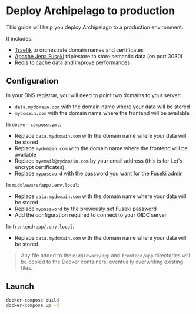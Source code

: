 # Deploy Archipelago to production

This guide will help you deploy Archipelago to a production environment.

It includes:
- [Traefik](https://traefik.io) to orchestrate domain names and certificates
- [Apache Jena Fuseki](https://jena.apache.org/documentation/fuseki2/) triplestore to store semantic data (on port 3030)
- [Redis](https://redis.io) to cache data and improve performances

## Configuration

In your DNS registrar, you will need to point two domains to your server:

- `data.mydomain.com` with the domain name where your data will be stored
- `mydomain.com` with the domain name where the frontend will be available

In `docker-compose.yml`:

- Replace `data.mydomain.com` with the domain name where your data will be stored
- Replace `mydomain.com` with the domain name where the frontend will be available
- Replace `myemail@mydomain.com` by your email address (this is for Let's encrypt certificates)
- Replace `mypassword` with the password you want for the Fuseki admin

In `middleware/app/.env.local`:

- Replace `data.mydomain.com` with the domain name where your data will be stored
- Replace `mypassword` by the previously set Fuseki password
- Add the configuration required to connect to your OIDC server

In `frontend/app/.env.local`:

- Replace `data.mydomain.com` with the domain name where your data will be stored

> Any file added to the `middleware/app` and `frontend/app` directories will be copied to the Docker containers, eventually overwriting existing files.

## Launch

```bash
docker-compose build
docker-compose up -d
```
